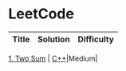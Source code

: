 # **LeetCode**

| Title | Solution | Difficulty |
| ----- | -------- | ---------- |

[1. Two Sum](https://leetcode.com/problems/coin-change/) | [C++](./algorithms/cpp/coinChange/coinChange.cpp)|Medium|